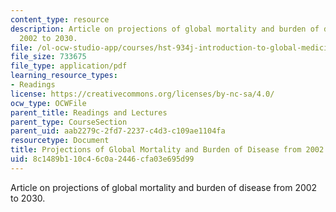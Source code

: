 ```yaml
---
content_type: resource
description: Article on projections of global mortality and burden of disease from
  2002 to 2030.
file: /ol-ocw-studio-app/courses/hst-934j-introduction-to-global-medicine-bioscience-technologies-disparities-strategies-spring-2010/8c1489b110c46c0a2446cfa03e695d99_MITHST_934JS10_ses1_proj.pdf
file_size: 733675
file_type: application/pdf
learning_resource_types:
- Readings
license: https://creativecommons.org/licenses/by-nc-sa/4.0/
ocw_type: OCWFile
parent_title: Readings and Lectures
parent_type: CourseSection
parent_uid: aab2279c-2fd7-2237-c4d3-c109ae1104fa
resourcetype: Document
title: Projections of Global Mortality and Burden of Disease from 2002 to 2030
uid: 8c1489b1-10c4-6c0a-2446-cfa03e695d99
---
```

Article on projections of global mortality and burden of disease from 2002 to 2030.